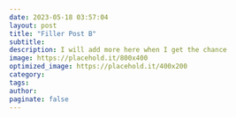 ```yaml
---
date: 2023-05-18 03:57:04
layout: post
title: "Filler Post B"
subtitle:
description: I will add more here when I get the chance
image: https://placehold.it/800x400
optimized_image: https://placehold.it/400x200
category:
tags:
author:
paginate: false
---
```

